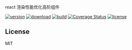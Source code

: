 
react 渲染性能优化高阶组件

[![version](https://img.shields.io/github/release/webliving/pure-update-decorator.svg)](https://www.npmjs.com/package/pure-update-decorator)
[![download](https://img.shields.io/npm/dm/pure-update-decorator.svg)](https://www.npmjs.com/package/pure-update-decorator)
[![build](https://api.travis-ci.org/webliving/pure-update-decorator.svg?branch=master)](https://travis-ci.org/webliving/pure-update-decorator)
[![Coverage Status](https://coveralls.io/repos/github/webliving/pure-update-decorator/badge.svg?branch=master)](https://coveralls.io/github/webliving/pure-update-decorator?branch=master)
[![license](https://img.shields.io/npm/l/pure-update-decorator.svg)](https://github.com/webliving/pure-update-decorator/blob/master/LICENSE.md)


## License

MIT